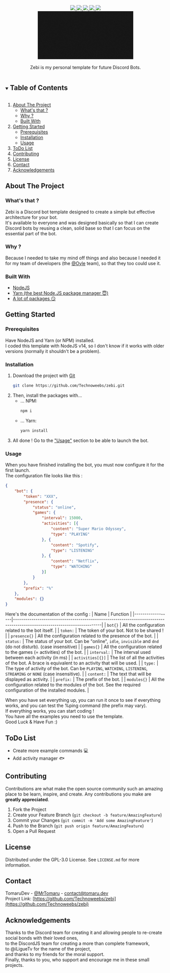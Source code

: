 <p align="center">
  <a href="https://github.com/Technoweebs/zebi/graphs/contributors">
    <img src="https://img.shields.io/github/contributors/Technoweebs/zebi.svg?style=for-the-badge">
  </a>
  <a href="https://github.com/Technoweebs/zebi/graphs/commit-activity">
    <img src="https://img.shields.io/github/last-commit/Technoweebs/zebi?style=for-the-badge">
  </a>
  <a href="https://github.com/Technoweebs/zebi/stargazers">
    <img src="https://img.shields.io/github/stars/Technoweebs/zebi.svg?style=for-the-badge">
  </a>
  <a href="https://github.com/Technoweebs/zebi/issues">
    <img src="https://img.shields.io/github/issues/Technoweebs/zebi.svg?style=for-the-badge">
  </a>
  <a href="https://github.com/Technoweebs/zebi/blob/main/LICENSE.md">
    <img src="https://img.shields.io/github/license/Technoweebs/zebi.svg?style=for-the-badge">
  </a>
  <br>
  <a href="https://github.com/Technoweebs/zebi">
    <img src=".github/zebi.gif" alt="Logo" width="300" height="150">
  </a>

  <p align="center">
	Zebi is my personal template for future Discord Bots.
  </p>
</p>


<details open="open">
  <summary><h2 style="display: inline-block">Table of Contents</h2></summary>
  <ol>
    <li>
      <a href="#about-the-project">About The Project</a>
      <ul>
	  	<li><a href="#whats-that">What's that ?</a></li>
		<li><a href="#why">Why ?</a></li>
        <li><a href="#built-with">Built With</a></li>
      </ul>
    </li>
    <li>
      <a href="#getting-started">Getting Started</a>
      <ul>
        <li><a href="#prerequisites">Prerequisites</a></li>
        <li><a href="#installation">Installation</a></li>
    	<li><a href="#usage">Usage</a></li>
      </ul>
    </li>
    <li><a href="#todo-list">ToDo List</a></li>
    <li><a href="#contributing">Contributing</a></li>
    <li><a href="#license">License</a></li>
    <li><a href="#contact">Contact</a></li>
    <li><a href="#acknowledgements">Acknowledgements</a></li>
  </ol>
</details>

## About The Project
### What's that ?
Zebi is a Discord bot template designed to create a simple but effective architecture for your bot.  
It's available to everyone and was designed basically so that I can create Discord bots by reusing a clean, solid base so that I can focus on the essential part of the bot.

### Why ?
Because I needed to take my mind off things and also because I needed it for my team of developers (the [@Oyle](https://twitter.com/_OyleM) team), so that they too could use it.

### Built With
* [NodeJS](https://nodejs.org/)
* [Yarn (the best Node.JS package manager 😇)](https://yarnpkg.com/)
* [A lot of packages 😏](https://github.com/Technoweebs/zebi/blob/main/package.json)

## Getting Started
### Prerequisites
Have NodeJS and Yarn (or NPM) installed.  
I coded this template with NodeJS v14, so I don't know if it works with older versions (normally it shouldn't be a problem).

### Installation
1. Download the project with [Git](https://git-scm.com/)
   ```bash
   git clone https://github.com/Technoweebs/zebi.git
   ```
2. Then, install the packages with...
   * ... NPM:
     ```bash
	 npm i
     ```
   * ... Yarn:
     ```bash
	 yarn install
     ```
3. All done ! Go to the ["Usage"](#usage) section to be able to launch the bot.

### Usage
When you have finished installing the bot, you must now configure it for the first launch.  
The configuration file looks like this :
```json
{
	"bot": {
		"token": "XXX",
		"presence": {
			"status": "online",
			"games": {
				"interval": 15000,
				"activities": [{
					"content": "Super Mario Odyssey",
					"type": "PLAYING"
				}, {
					"content": "Spotify",
					"type": "LISTENING"
				}, {
					"content": "Netflix",
					"type": "WATCHING"
				}]
			}
		},
		"prefix": "%"
	},
	"modules": {}
}
```
Here's the documentation of the config :
| Name             | Function                                                                                                                |
|------------------|-------------------------------------------------------------------------------------------------------------------------|
| `bot{}`          | All the configuration related to the bot itself.                                                                        |
| `token:`         | The token of your bot. Not to be shared !                                                                               |
| `presence{}`     | All the configuration related to the presence of the bot.                                                               |
| `status:`        | The status of your bot. Can be "online", `idle`, `invisible` and `dnd` (do not disturb). (case insensitive)             |
| `games{}`        | All the configuration related to the games (= activities) of the bot.                                                   |
| `interval:`      | The interval used between each activity (in ms)                                                                         |
| `activities[{}]` | The list of all the activities of the bot. A brace is equivalent to an activity that will be used.                      |
| `type:`          | The type of activity of the bot. Can be `PLAYING`, `WATCHING`, `LISTENING`, `STREAMING` or `NONE` (case insensitive).   |
| `content:`       | The text that will be displayed as activity.                                                                            |
| `prefix:`        | The prefix of the bot.                                                                                                  |
| `modules{}`      | All the configuration related to the modules of the bot. See the required configuration of the installed modules.       |

When you have set everything up, you can run it once to see if everything works, and you can test the %ping command (the prefix may vary).  
If everything works, you can start coding !  
You have all the examples you need to use the template.  
Good Luck & Have Fun :)

## ToDo List
  * Create more example commands 💻
  * Add activity manager 🐟

## Contributing
Contributions are what make the open source community such an amazing place to be learn, inspire, and create. Any contributions you make are **greatly appreciated**.

1. Fork the Project
2. Create your Feature Branch (`git checkout -b feature/AmazingFeature`)
3. Commit your Changes (`git commit -m 'Add some AmazingFeature'`)
4. Push to the Branch (`git push origin feature/AmazingFeature`)
5. Open a Pull Request

## License
Distributed under the GPL-3.0 License. See `LICENSE.md` for more information.

## Contact
TomaruDev - [@MrTomaru](https://twitter.com/MrTomaru) - contact@tomaru.dev  
Project Link: [https://github.com/Technoweebs/zebi](https://github.com/Technoweebs/zebi)

## Acknowledgements
Thanks to the Discord team for creating it and allowing people to re-create social bonds with their loved ones,  
to the DiscordJS team for creating a more than complete framework,  
to @iLigueTv for the name of the project,  
and thanks to my friends for the moral support.  
Finally, thanks to you, who support and encourage me in these small projects.  